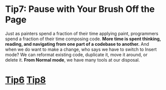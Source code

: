 # Tip7: Pause with Your Brush Off the Page

Just as painters spend a fraction of their time applying paint, programmers spend a fraction of their time composing code. **More time is spent thinking, reading, and navigating from one part of a codebase to another.** And when we do want to make a change, who says we have to switch to Insert mode? We can reformat existing code, duplicate it, move it around, or delete it. **From Normal mode**, we have many tools at our disposal.

# [Tip6](tip6.md)  [Tip8](tip8.md)
